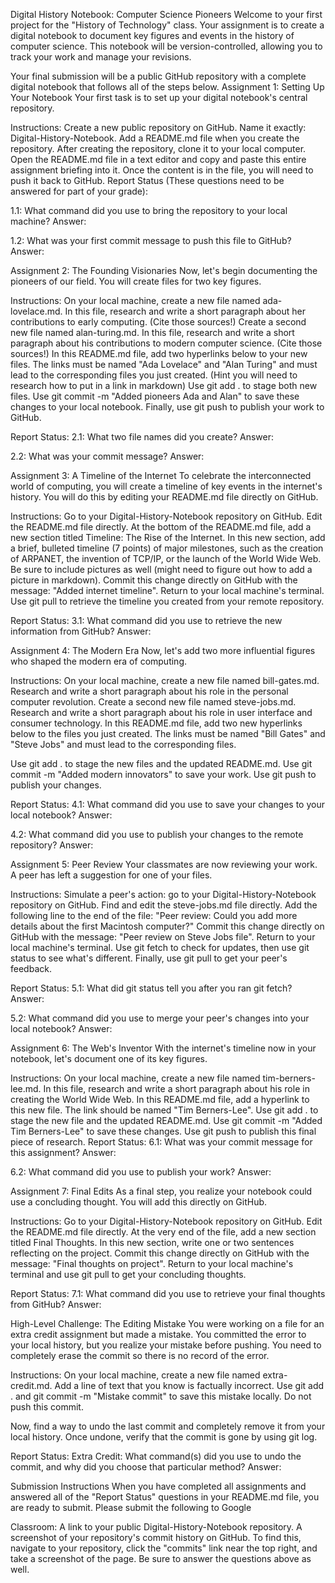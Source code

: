 Digital History Notebook: Computer Science Pioneers
Welcome to your first project for the "History of Technology" class. Your assignment is to create a digital notebook to document key figures and events in the history of computer science. This notebook will be version-controlled, allowing you to track your work and manage your revisions.

Your final submission will be a public GitHub repository with a complete digital notebook that follows all of the steps below.
Assignment 1: Setting Up Your Notebook
Your first task is to set up your digital notebook's central repository.

Instructions: Create a new public repository on GitHub. Name it exactly: Digital-History-Notebook.
Add a README.md file when you create the repository.
After creating the repository, clone it to your local computer. Open the README.md file in a text editor and copy and paste this entire assignment briefing into it.
Once the content is in the file, you will need to push it back to GitHub.
Report Status (These questions need to be answered for part of your grade):

1.1: What command did you use to bring the repository to your local machine?
Answer:

1.2: What was your first commit message to push this file to GitHub?
Answer:

Assignment 2: The Founding Visionaries
Now, let's begin documenting the pioneers of our field. You will create files for two key figures.

Instructions: On your local machine, create a new file named ada-lovelace.md.
In this file, research and write a short paragraph about her contributions to early computing. (Cite those sources!)
Create a second new file named alan-turing.md.
In this file, research and write a short paragraph about his contributions to modern computer science. (Cite those sources!)
In this README.md file, add two hyperlinks below to your new files. The links must be named "Ada Lovelace" and "Alan Turing" and must lead to the corresponding files you just created. (Hint you will need to research how to put in a link in markdown)
Use git add . to stage both new files.
Use git commit -m "Added pioneers Ada and Alan" to save these changes to your local notebook.
Finally, use git push to publish your work to GitHub.

Report Status:
2.1: What two file names did you create?
Answer:

2.2: What was your commit message?
Answer:

Assignment 3: A Timeline of the Internet
To celebrate the interconnected world of computing, you will create a timeline of key events in the internet's history. You will do this by editing your README.md file directly on GitHub.

Instructions: Go to your Digital-History-Notebook repository on GitHub.
Edit the README.md file directly.
At the bottom of the README.md file, add a new section titled Timeline: The Rise of the Internet.
In this new section, add a brief, bulleted timeline (7 points) of major milestones, such as the creation of ARPANET, the invention of TCP/IP, or the launch of the World Wide Web. Be sure to include pictures as well (might need to figure out how to add a picture in markdown).
Commit this change directly on GitHub with the message: "Added internet timeline".
Return to your local machine's terminal.
Use git pull to retrieve the timeline you created from your remote repository.

Report Status:
3.1: What command did you use to retrieve the new information from GitHub?
Answer:

Assignment 4: The Modern Era
Now, let's add two more influential figures who shaped the modern era of computing.

Instructions: On your local machine, create a new file named bill-gates.md. Research and write a short paragraph about his role in the personal computer revolution.
Create a second new file named steve-jobs.md. Research and write a short paragraph about his role in user interface and consumer technology.
In this README.md file, add two new hyperlinks below to the files you just created. The links must be named "Bill Gates" and "Steve Jobs" and must lead to the corresponding files.

Use git add . to stage the new files and the updated README.md.
Use git commit -m "Added modern innovators" to save your work.
Use git push to publish your changes.

Report Status:
4.1: What command did you use to save your changes to your local notebook?
Answer:

4.2: What command did you use to publish your changes to the remote repository?
Answer:

Assignment 5: Peer Review
Your classmates are now reviewing your work. A peer has left a suggestion for one of your files.

Instructions: Simulate a peer's action: go to your Digital-History-Notebook repository on GitHub.
Find and edit the steve-jobs.md file directly.
Add the following line to the end of the file: "Peer review: Could you add more details about the first Macintosh computer?"
Commit this change directly on GitHub with the message: "Peer review on Steve Jobs file".
Return to your local machine's terminal.
Use git fetch to check for updates, then use git status to see what's different.
Finally, use git pull to get your peer's feedback.

Report Status:
5.1: What did git status tell you after you ran git fetch?
Answer:

5.2: What command did you use to merge your peer's changes into your local notebook?
Answer:

Assignment 6: The Web's Inventor
With the internet's timeline now in your notebook, let's document one of its key figures.

Instructions: On your local machine, create a new file named tim-berners-lee.md.
In this file, research and write a short paragraph about his role in creating the World Wide Web.
In this README.md file, add a hyperlink to this new file. The link should be named "Tim Berners-Lee".
Use git add . to stage the new file and the updated README.md.
Use git commit -m "Added Tim Berners-Lee" to save these changes.
Use git push to publish this final piece of research.
Report Status:
6.1: What was your commit message for this assignment?
Answer:

6.2: What command did you use to publish your work?
Answer:

Assignment 7: Final Edits
As a final step, you realize your notebook could use a concluding thought. You will add this directly on GitHub.

Instructions: Go to your Digital-History-Notebook repository on GitHub.
Edit the README.md file directly.
At the very end of the file, add a new section titled Final Thoughts.
In this new section, write one or two sentences reflecting on the project.
Commit this change directly on GitHub with the message: "Final thoughts on project".
Return to your local machine's terminal and use git pull to get your concluding thoughts.

Report Status:
7.1: What command did you use to retrieve your final thoughts from GitHub?
Answer:

High-Level Challenge: The Editing Mistake
You were working on a file for an extra credit assignment but made a mistake. You committed the error to your local history, but you realize your mistake before pushing. You need to completely erase the commit so there is no record of the error.

Instructions:
On your local machine, create a new file named extra-credit.md.
Add a line of text that you know is factually incorrect.
Use git add . and git commit -m "Mistake commit" to save this mistake locally.
Do not push this commit.

Now, find a way to undo the last commit and completely remove it from your local history.
Once undone, verify that the commit is gone by using git log.

Report Status:
Extra Credit: What command(s) did you use to undo the commit, and why did you choose that particular method?
Answer:

Submission Instructions
When you have completed all assignments and answered all of the "Report Status" questions in your README.md file, you are ready to submit. Please submit the following to Google 

Classroom:
A link to your public Digital-History-Notebook repository.
A screenshot of your repository's commit history on GitHub. To find this, navigate to your repository, click the "commits" link near the top right, and take a screenshot of the page.
Be sure to answer the questions above as well.
